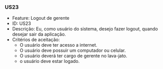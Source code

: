 ### US23

- Feature: Logout de gerente
- ID: US23
- Descrição: Eu, como usuário do sistema, desejo fazer logout, quando desejar sair da aplicação.
- Critérios de aceitação:
  * O usuário deve ter acesso a internet.
  * O usuário deve possuir um computador ou celular.
  * O usuário deverá ter cargo de gerente no lava-jato.
  * o usuário deve estar logado. 